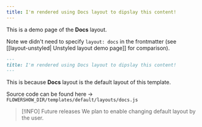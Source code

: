 ```yaml
---
title: I'm rendered using Docs layout to dipslay this content!
---
```


This is a demo page of the **Docs** layout.

Note we didn't need to specify `layout: docs` in the frontmatter (see [[layout-unstyled| Unstyled layout demo page]] for comparison). 

```md
---
title: I'm rendered using Docs layout to dipslay this content!
---
```

This is because **Docs** layout is the default layout of this template.

Source code can be found here -> `FLOWERSHOW_DIR/templates/default/layouts/docs.js`


> [!INFO] Future releases
> We plan to enable changing default layout by the user.
